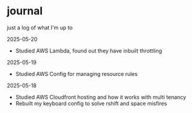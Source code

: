 # journal
just a log of what I'm up to

2025-05-20
* Studied AWS Lambda, found out they have inbuilt throttling

2025-05-19
* Studied AWS Config for managing resource rules

2025-05-18
* Studied AWS Cloudfront hosting and how it works with multi tenancy
* Rebuilt my keyboard config to solve rshift and space misfires
